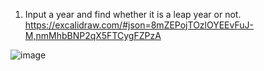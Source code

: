 1. Input a year and find whether it is a leap year or not.
https://excalidraw.com/#json=8mZEPojTOzlOYEEvFuJ-M,nmMhbBNP2qX5FTCygFZPzA

![![image](https://github.com/Fasiuddin22/FlowChart-psuedocode/assets/127682497/99030b90-d3f5-4c66-9b9e-627543448c23)
](image.png)
